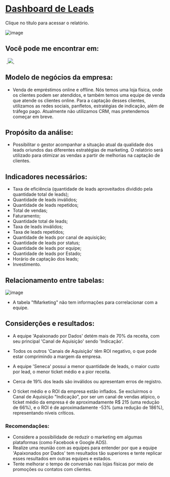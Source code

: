 # [Dashboard de Leads](https://app.powerbi.com/view?r=eyJrIjoiZDBlYzFmYTQtYThhNi00YzkxLWJjNDMtZmM3M2Q3OWRlZDIwIiwidCI6ImZhN2FiZjMwLTExNzgtNDAyYy1hNDdhLTlmNzA3YWJmMDFhYSJ9 )

Clique no título para acessar o relatório.

![image](https://github.com/BrunoFelipeCB/Power-BI/assets/99086238/d41d73a4-c91e-4b91-b2c1-502140246bc8)

## Você pode me encontrar em:
&nbsp;<a href="https://www.linkedin.com/in/brunofcb/">
  <img src="https://img.shields.io/badge/linkedin-%230077B5.svg?style=for-the-badge&logo=linkedin&logoColor=white">
</a>&nbsp;

## Modelo de negócios da empresa:
-  Venda de empréstimos online e offline. Nós temos uma
loja física, onde os clientes podem ser atendidos, e também temos uma equipe de venda
que atende os clientes online. Para a captação desses clientes, utilizamos as redes sociais,
panfletos, estratégias de indicação, além de tráfego pago. Atualmente não utilizamos CRM,
mas pretendemos começar em breve.
## Propósito da análise:
- Possibilitar o gestor acompanhar a situação atual da qualidade dos
leads oriundos das diferentes estratégias de marketing. O relatório será utilizado para
otimizar as vendas a partir de melhorias na captação de clientes.
## Indicadores necessários:
- Taxa de eficiência (quantidade de leads aproveitados dividido pela quantidade total
de leads);
- Quantidade de leads inválidos;
- Quantidade de leads repetidos;
- Total de vendas;
- Faturamento;
- Quantidade total de leads;
- Taxa de leads inválidos;
- Taxa de leads repetidos;
- Quantidade de leads por canal de aquisição;
- Quantidade de leads por status;
- Quantidade de leads por equipe;
- Quantidade de leads por Estado;
- Horário de captação dos leads;
- Investimento.
  
## Relacionamento entre tabelas:
![image](https://github.com/BrunoFelipeCB/Power-BI/assets/99086238/7617eb4a-c20f-4447-b121-0710e5ef7f33)
- A tabela "fMarketing" não tem informações para correlacionar com a equipe.


## Considerções e resultados:
- A equipe 'Apaixonado por Dados' detém mais de 70% da receita, com seu principal 'Canal de Aquisição' sendo 'Indicação'.
- Todos os outros 'Canais de Aquisição' têm ROI negativo, o que pode estar comprimindo a margem da empresa.
- A equipe 'Seneca' possui a menor quantidade de leads, o maior custo por lead, o menor ticket médio e a pior receita.

- Cerca de 19% dos leads são inválidos ou apresentam erros de registro.

- O ticket médio e o ROI da empresa estão inflados. Se excluirmos o Canal de Aquisição "Indicação", por ser um canal de vendas atípico, o ticket médio da empresa é de aproximadamente R$ 215 (uma redução de 66%), e o ROI é de aproximadamente -53% (uma redução de 186%), representando níveis críticos.

### Recomendações:
- Considere a possibilidade de reduzir o marketing em algumas plataformas (como Facebook e Google ADS).
- Realize uma reunião com as equipes para entender por que a equipe 'Apaixonados por Dados' tem resultados tão superiores e tente replicar esses resultados em outras equipes e estados.
- Tente melhorar o tempo de conversão nas lojas físicas por meio de promoções ou contatos com clientes.




